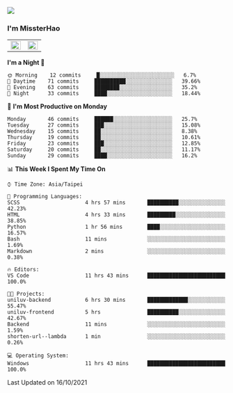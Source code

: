 ![](https://komarev.com/ghpvc/?username=MissterHao&color=ff69b4)

### I'm MissterHao


<!-- Readme stats -->
<!-- https://github.com/anuraghazra/github-readme-stats -->
<table>
<tr>
    <td valign="top" width="50%">
    <img src="https://github-readme-stats.vercel.app/api?username=MissterHao&hide_border=true&show_icons=true&locale=en" align="left" style="width: 100%" />
    </td>
    <td valign="top" width="50%">
    <img src="https://github-readme-stats.vercel.app/api/top-langs?username=MissterHao&hide_border=true&show_icons=true&locale=en&layout=compact" align="left" style="width: 100%" />
    </td>
</tr>
</table>  


<!--START_SECTION:waka-->
**I'm a Night 🦉** 

```text
🌞 Morning    12 commits     █░░░░░░░░░░░░░░░░░░░░░░░░   6.7% 
🌆 Daytime    71 commits     ██████████░░░░░░░░░░░░░░░   39.66% 
🌃 Evening    63 commits     ████████░░░░░░░░░░░░░░░░░   35.2% 
🌙 Night      33 commits     ████░░░░░░░░░░░░░░░░░░░░░   18.44%

```
📅 **I'm Most Productive on Monday** 

```text
Monday       46 commits     ██████░░░░░░░░░░░░░░░░░░░   25.7% 
Tuesday      27 commits     ███░░░░░░░░░░░░░░░░░░░░░░   15.08% 
Wednesday    15 commits     ██░░░░░░░░░░░░░░░░░░░░░░░   8.38% 
Thursday     19 commits     ██░░░░░░░░░░░░░░░░░░░░░░░   10.61% 
Friday       23 commits     ███░░░░░░░░░░░░░░░░░░░░░░   12.85% 
Saturday     20 commits     ██░░░░░░░░░░░░░░░░░░░░░░░   11.17% 
Sunday       29 commits     ████░░░░░░░░░░░░░░░░░░░░░   16.2%

```


📊 **This Week I Spent My Time On** 

```text
⌚︎ Time Zone: Asia/Taipei

💬 Programming Languages: 
SCSS                     4 hrs 57 mins       ██████████░░░░░░░░░░░░░░░   42.23% 
HTML                     4 hrs 33 mins       █████████░░░░░░░░░░░░░░░░   38.85% 
Python                   1 hr 56 mins        ████░░░░░░░░░░░░░░░░░░░░░   16.57% 
Bash                     11 mins             ░░░░░░░░░░░░░░░░░░░░░░░░░   1.69% 
Markdown                 2 mins              ░░░░░░░░░░░░░░░░░░░░░░░░░   0.38%

🔥 Editors: 
VS Code                  11 hrs 43 mins      █████████████████████████   100.0%

🐱‍💻 Projects: 
uniluv-backend           6 hrs 30 mins       █████████████░░░░░░░░░░░░   55.47% 
uniluv-frontend          5 hrs               ██████████░░░░░░░░░░░░░░░   42.67% 
Backend                  11 mins             ░░░░░░░░░░░░░░░░░░░░░░░░░   1.59% 
shorten-url--lambda      1 min               ░░░░░░░░░░░░░░░░░░░░░░░░░   0.26%

💻 Operating System: 
Windows                  11 hrs 43 mins      █████████████████████████   100.0%

```


 Last Updated on 16/10/2021
<!--END_SECTION:waka-->

<!--
**MissterHao/MissterHao** is a ✨ _special_ ✨ repository because its `README.md` (this file) appears on your GitHub profile.

Here are some ideas to get you started:

- 🔭 I’m currently working on ...
- 🌱 I’m currently learning ...
- 👯 I’m looking to collaborate on ...
- 🤔 I’m looking for help with ...
- 💬 Ask me about ...
- 📫 How to reach me: ...
- 😄 Pronouns: ...
- ⚡ Fun fact: ...
-->
